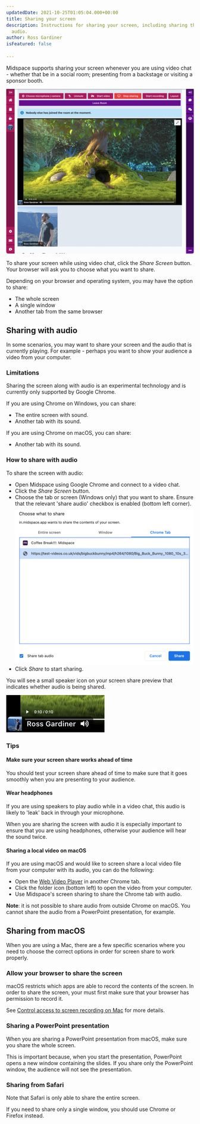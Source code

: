 ```yaml
---
updatedDate: 2021-10-25T01:05:04.000+00:00
title: Sharing your screen
description: Instructions for sharing your screen, including sharing the screen with
  audio.
author: Ross Gardiner
isFeatured: false

---
```

Midspace supports sharing your screen whenever you are using video chat - whether that be in a social room; presenting from a backstage or visiting a sponsor booth.

![A screenshot of the screen sharing experience in a Midspace video chat.](/images/screen-share.png)

To share your screen while using video chat, click the _Share Screen_ button. Your browser will ask you to choose what you want to share.

Depending on your browser and operating system, you may have the option to share:

* The whole screen
* A single window
* Another tab from the same browser

## Sharing with audio

In some scenarios, you may want to share your screen and the audio that is currently playing. For example - perhaps you want to show your audience a video from your computer.

### Limitations

Sharing the screen along with audio is an experimental technology and is currently only supported by Google Chrome.

If you are using Chrome on Windows, you can share:

* The entire screen with sound.
* Another tab with its sound.

If you are using Chrome on macOS, you can share:

* Another tab with its sound.

### How to share with audio

To share the screen with audio:

* Open Midspace using Google Chrome and connect to a video chat.
* Click the _Share Screen_ button.
* Choose the tab or screen (Windows only) that you want to share. Ensure that the relevant 'share audio' checkbox is enabled (bottom left corner).![Screenshot of the Google Chrome screen sharing dialog.](/images/screen-share-audio-checkbox.png)
* Click _Share_ to start sharing.

You will see a small speaker icon on your screen share preview that indicates whether audio is being shared.

![Screenshot of the icon that shows screen share audio is enabled.](/images/screen-share-audio-indicator.png)

### Tips

#### Make sure your screen share works ahead of time

You should test your screen share ahead of time to make sure that it goes smoothly when you are presenting to your audience.

#### Wear headphones

If you are using speakers to play audio while in a video chat, this audio is likely to 'leak' back in through your microphone.

When you are sharing the screen with audio it is especially important to ensure that you are using headphones, otherwise your audience will hear the sound twice.

#### Sharing a local video on macOS

If you are using macOS and would like to screen share a local video file from your computer with its audio, you can do the following:

* Open the [Web Video Player]() in another Chrome tab.
* Click the folder icon (bottom left) to open the video from your computer.
* Use Midspace's screen sharing to share the Chrome tab with audio.

**Note**: it is not possible to share audio from outside Chrome on macOS. You cannot share the audio from a PowerPoint presentation, for example.

## Sharing from macOS

When you are using a Mac, there are a few specific scenarios where you need to choose the correct options in order for screen share to work properly.

### Allow your browser to share the screen

macOS restricts which apps are able to record the contents of the screen. In order to share the screen, your must first make sure that your browser has permission to record it.

See [Control access to screen recording on Mac](https://support.apple.com/en-gb/guide/mac-help/mchld6aa7d23/mac) for more details.

### Sharing a PowerPoint presentation

When you are sharing a PowerPoint presentation from macOS, make sure you share the whole screen.

This is important because, when you start the presentation, PowerPoint opens a new window containing the slides. If you share only the PowerPoint window, the audience will not see the presentation.

### Sharing from Safari

Note that Safari is only able to share the entire screen.

If you need to share only a single window, you should use Chrome or Firefox instead.